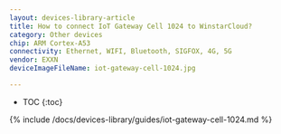 ```yaml
---
layout: devices-library-article
title: How to connect IoT Gateway Cell 1024 to WinstarCloud?
category: Other devices
chip: ARM Cortex-A53
connectivity: Ethernet, WIFI, Bluetooth, SIGFOX, 4G, 5G
vendor: EXXN
deviceImageFileName: iot-gateway-cell-1024.jpg

---
```


* TOC
{:toc}

{% include /docs/devices-library/guides/iot-gateway-cell-1024.md %}